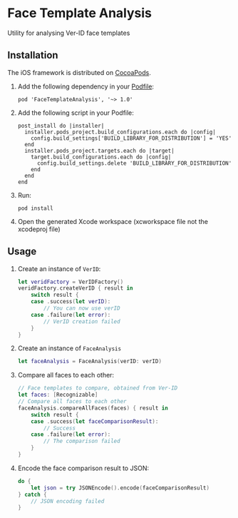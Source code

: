 # Face Template Analysis

Utility for analysing Ver-ID face templates

## Installation

The iOS framework is distributed on [CocoaPods](https://cocoapods.org).

1. Add the following dependency in your [Podfile](https://guides.cocoapods.org/syntax/podfile.html):

    ```
    pod 'FaceTemplateAnalysis', '~> 1.0'
    ```
2. Add the following script in your Podfile:

    ```
    post_install do |installer|
      installer.pods_project.build_configurations.each do |config|
        config.build_settings['BUILD_LIBRARY_FOR_DISTRIBUTION'] = 'YES'
      end
      installer.pods_project.targets.each do |target|
        target.build_configurations.each do |config|
          config.build_settings.delete 'BUILD_LIBRARY_FOR_DISTRIBUTION'
        end
      end
    end
    ```
3. Run:

    ```
    pod install
    ```
4. Open the generated Xcode workspace (xcworkspace file not the xcodeproj file)

## Usage

1. Create an instance of `VerID`:
    
    ```swift
    let veridFactory = VerIDFactory()
    veridFactory.createVerID { result in
        switch result {
        case .success(let verID):
            // You can now use verID
        case .failure(let error):
            // VerID creation failed
        }
    }
    ```
2. Create an instance of ``FaceAnalysis``
    
    ```swift
    let faceAnalysis = FaceAnalysis(verID: verID)
    ```
3. Compare all faces to each other:

    ```swift
    // Face templates to compare, obtained from Ver-ID
    let faces: [Recognizable]
    // Compare all faces to each other
    faceAnalysis.compareAllFaces(faces) { result in
        switch result {
        case .success(let faceComparisonResult):
            // Success
        case .failure(let error):
            // The comparison failed
        }
    }
    ```

4. Encode the face comparison result to JSON:
    
    ```swift
    do {
        let json = try JSONEncode().encode(faceComparisonResult)
    } catch {
        // JSON encoding failed
    }
    ```
